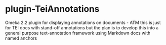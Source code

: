plugin-TeiAnnotations
=====================

Omeka 2.2 plugin for displaying annotations on documents - ATM this is just for TEI docs with stand-off annotations but the plan is to develop this into a general purpose text-annotation framework using Markdown docs with named anchors
